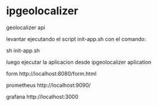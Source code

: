 # ipgeolocalizer

geolocalizer api 

levantar ejecutando el script init-app.sh con el comando:

sh init-app.sh

luego ejecutar la aplicacion desde ipgeolocalizer aplication

form http://localhost:8080/form.html

prometheus http://localhost:9090/

grafana http://localhost:3000
